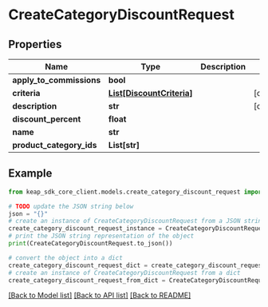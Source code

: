 # CreateCategoryDiscountRequest


## Properties

Name | Type | Description | Notes
------------ | ------------- | ------------- | -------------
**apply_to_commissions** | **bool** |  | 
**criteria** | [**List[DiscountCriteria]**](DiscountCriteria.md) |  | [optional] 
**description** | **str** |  | [optional] 
**discount_percent** | **float** |  | 
**name** | **str** |  | 
**product_category_ids** | **List[str]** |  | 

## Example

```python
from keap_sdk_core_client.models.create_category_discount_request import CreateCategoryDiscountRequest

# TODO update the JSON string below
json = "{}"
# create an instance of CreateCategoryDiscountRequest from a JSON string
create_category_discount_request_instance = CreateCategoryDiscountRequest.from_json(json)
# print the JSON string representation of the object
print(CreateCategoryDiscountRequest.to_json())

# convert the object into a dict
create_category_discount_request_dict = create_category_discount_request_instance.to_dict()
# create an instance of CreateCategoryDiscountRequest from a dict
create_category_discount_request_from_dict = CreateCategoryDiscountRequest.from_dict(create_category_discount_request_dict)
```
[[Back to Model list]](../README.md#documentation-for-models) [[Back to API list]](../README.md#documentation-for-api-endpoints) [[Back to README]](../README.md)


